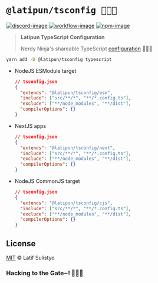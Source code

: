 # `@latipun/tsconfig 🐱‍👤🎯`

[![discord-image]][discord-url]
[![workflow-image]][workflow-url]
[![npm-image]][npm-url]

> **Latipun TypeScript Configuration**
>
> Nerdy Ninja's shareable TypeScript [configuration](https://www.typescriptlang.org/tsconfig/) 🐱‍👤🎯

```sh
yarn add -D @latipun/tsconfig typescript
```

- NodeJS ESModule target

  ```json
  // tsconfig.json
  {
    "extends": "@latipun/tsconfig/esm",
    "include": ["src/**/*", "**/*.config.ts"],
    "exclude": ["**/node_modules", "**/dist"],
    "compilerOptions": {}
  }
  ```

- NextJS apps

  ```json
  // tsconfig.json
  {
    "extends": "@latipun/tsconfig/next",
    "include": ["src/**/*", "**/*.config.ts"],
    "exclude": ["**/node_modules", "**/dist"],
    "compilerOptions": {}
  }
  ```

- NodeJS CommonJS target

  ```json
  // tsconfig.json
  {
    "extends": "@latipun/tsconfig/cjs",
    "include": ["src/**/*", "**/*.config.ts"],
    "exclude": ["**/node_modules", "**/dist"],
    "compilerOptions": {}
  }
  ```

## License

[MIT] © Latif Sulistyo

### Hacking to the Gate~! 🐱‍💻🎶

<!-- Variables -->

[discord-image]: https://img.shields.io/discord/758271814153011201?label=Developers%20Indonesia&logo=discord&style=flat-square
[discord-url]: https://discord.gg/njSj2Nq "Chat and discuss at Developers Indonesia"
[workflow-image]: https://img.shields.io/github/workflow/status/latipun7/library/Continuous%20Integration%20and%20Continuous%20Delivery%20%E2%9A%99%F0%9F%9A%80?label=CI%2FCD&logo=github%20actions&style=flat-square
[workflow-url]: https://github.com/latipun7/library/actions "GitHub Actions"
[npm-image]: https://img.shields.io/npm/v/@latipun/tsconfig?label=package&logo=npm&style=flat-square
[npm-url]: https://npmjs.org/package/@latipun/tsconfig "@latipun/tsconfig on NPM"
[mit]: https://github.com/latipun7/library/blob/main/license "MIT License"
